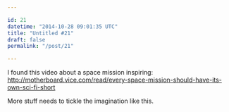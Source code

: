 ```yaml
---

id: 21
datetime: "2014-10-28 09:01:35 UTC"
title: "Untitled #21"
draft: false
permalink: "/post/21"

---
```


I found this video about a space mission inspiring: http://motherboard.vice.com/read/every-space-mission-should-have-its-own-sci-fi-short

More stuff needs to tickle the imagination like this.

